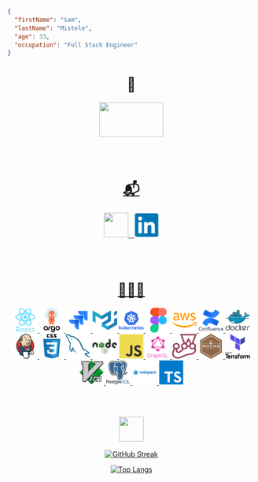 ```json
{
  "firstName": "Sam",
  "lastName": "Mistele",
  "age": 33,
  "occupation": "Full Stack Engineer"
}
```


<h1 align='center'> 📍 </h1>
<div align='center'>
<a href='https://www.sovrn.com'>
<img src='https://martech.org/wp-content/uploads/2014/01/sovrn_black-600x273.jpg' align='center' width='130' height='70'/> 
</div>
  
<br/><br/>


 <h1 align='center'>📬</h1> 
<div align='center'>
  <a href="mailto:scmistele@gmail.com">  
  <img src="https://upload.wikimedia.org/wikipedia/commons/7/7e/Gmail_icon_%282020%29.svg" width='50' height='50' />
  <a href="https://www.linkedin.com/in/sam-mistele-862b351b6/">&nbsp;
  <img src="https://github.com/devicons/devicon/blob/master/icons/linkedin/linkedin-original.svg" width='50' height='50' />
</div>

<br/><br/>


   <h1 align='center'>👨🏼‍💻</h1>
<div align='center'>
  <img src='https://github.com/devicons/devicon/blob/master/icons/react/react-original-wordmark.svg' width='50' height='50'/>
  <img src='https://github.com/devicons/devicon/blob/master/icons/argocd/argocd-original-wordmark.svg' width='50' height='50'/>
  <img src='https://github.com/devicons/devicon/blob/master/icons/jira/jira-original.svg' width='50' height='50'/>
  <img src='https://github.com/devicons/devicon/blob/master/icons/materialui/materialui-original.svg' width='50' height='50'/>
  <img src='https://github.com/devicons/devicon/blob/master/icons/kubernetes/kubernetes-plain-wordmark.svg' width='50' height='50'/>
  <img src='https://github.com/devicons/devicon/blob/master/icons/figma/figma-original.svg' width='50' height='50'/>
  <img src='https://github.com/devicons/devicon/blob/master/icons/amazonwebservices/amazonwebservices-plain-wordmark.svg' width='50' height='50'/>
  <img src='https://github.com/devicons/devicon/blob/master/icons/confluence/confluence-original-wordmark.svg' width='50' height='50'/>
  <img src='https://github.com/devicons/devicon/blob/master/icons/docker/docker-original-wordmark.svg' width='50' height='50'/>
  <img src='https://github.com/devicons/devicon/blob/master/icons/jenkins/jenkins-original.svg' width='50' height='50'/>
  <img src='https://github.com/devicons/devicon/blob/master/icons/css3/css3-original-wordmark.svg' width='50' height='50'/>
  <img src='https://github.com/devicons/devicon/blob/master/icons/mysql/mysql-original.svg' width='50' height='50'/>
  <img src='https://github.com/devicons/devicon/blob/master/icons/nodejs/nodejs-original-wordmark.svg' width='50' height='50'/>
  <img src='https://github.com/devicons/devicon/blob/master/icons/javascript/javascript-original.svg' width='50' height='50'/>
  <img src='https://github.com/devicons/devicon/blob/master/icons/graphql/graphql-plain-wordmark.svg' width='50' height='50'/>
  <img src='https://github.com/devicons/devicon/blob/master/icons/jest/jest-plain.svg' width='50' height='50'/>
  <img src='https://github.com/devicons/devicon/blob/master/icons/mocha/mocha-plain.svg' width='50' height='50'/>
  <img src='https://github.com/devicons/devicon/blob/master/icons/terraform/terraform-original-wordmark.svg' width='50' height='50'/>
  <img src='https://github.com/devicons/devicon/blob/master/icons/vim/vim-original.svg' width='50' height='50'/>
  <img src='https://github.com/devicons/devicon/blob/master/icons/postgresql/postgresql-original-wordmark.svg' width='50' height='50'/>
  <img src='https://github.com/devicons/devicon/blob/master/icons/webpack/webpack-original-wordmark.svg' width='50' height='50'/>
  <img src='https://github.com/devicons/devicon/blob/master/icons/typescript/typescript-original.svg' width='50' height='50'/>
</div>

<br/><br/>

<div align='center'>
  <img src='https://img.icons8.com/?size=512&id=52539&format=png' color='blue' width='50' height='50'/>
</div>



<div align='center'>
  
  [![GitHub Streak](http://github-readme-streak-stats.herokuapp.com?user=SamusMist&theme=dark&background=000000)](https://git.io/streak-stats)
  
  [![Top Langs](https://github-readme-stats.vercel.app/api/top-langs/?username=SamusMist&layout=compact&exclude_repo=static-site-playground,htm_css_fundamentals,126e3d,tic-tac-toe,jsFun,self-care-center&theme=vision-friendly-dark)](https://github.com/SamusMist/github-readme-stats)
  
</div>

